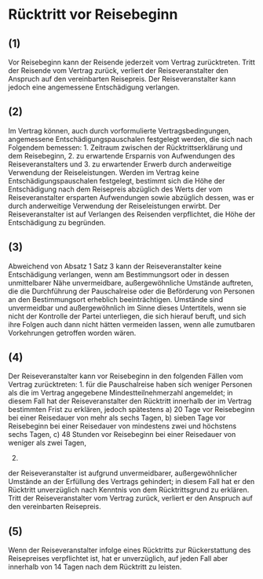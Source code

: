 # Rücktritt vor Reisebeginn



## (1)

 Vor Reisebeginn kann der Reisende jederzeit vom Vertrag zurücktreten. Tritt der Reisende vom Vertrag zurück, verliert der Reiseveranstalter den Anspruch auf den vereinbarten Reisepreis. Der Reiseveranstalter kann jedoch eine angemessene Entschädigung verlangen.

## (2)

 Im Vertrag können, auch durch vorformulierte Vertragsbedingungen, angemessene Entschädigungspauschalen festgelegt werden, die sich nach Folgendem bemessen:  1.
 Zeitraum zwischen der Rücktrittserklärung und dem Reisebeginn,
 2.
 zu erwartende Ersparnis von Aufwendungen des Reiseveranstalters und
 3.
 zu erwartender Erwerb durch anderweitige Verwendung der Reiseleistungen.
Werden im Vertrag keine Entschädigungspauschalen festgelegt, bestimmt sich die Höhe der Entschädigung nach dem Reisepreis abzüglich des Werts der vom Reiseveranstalter ersparten Aufwendungen sowie abzüglich dessen, was er durch anderweitige Verwendung der Reiseleistungen erwirbt. Der Reiseveranstalter ist auf Verlangen des Reisenden verpflichtet, die Höhe der Entschädigung zu begründen.

## (3)

 Abweichend von Absatz 1 Satz 3 kann der Reiseveranstalter keine Entschädigung verlangen, wenn am Bestimmungsort oder in dessen unmittelbarer Nähe unvermeidbare, außergewöhnliche Umstände auftreten, die die Durchführung der Pauschalreise oder die Beförderung von Personen an den Bestimmungsort erheblich beeinträchtigen. Umstände sind unvermeidbar und außergewöhnlich im Sinne dieses Untertitels, wenn sie nicht der Kontrolle der Partei unterliegen, die sich hierauf beruft, und sich ihre Folgen auch dann nicht hätten vermeiden lassen, wenn alle zumutbaren Vorkehrungen getroffen worden wären.

## (4)

 Der Reiseveranstalter kann vor Reisebeginn in den folgenden Fällen vom Vertrag zurücktreten:  1.
 für die Pauschalreise haben sich weniger Personen als die im Vertrag angegebene Mindestteilnehmerzahl angemeldet; in diesem Fall hat der Reiseveranstalter den Rücktritt innerhalb der im Vertrag bestimmten Frist zu erklären, jedoch spätestens  a)
 20 Tage vor Reisebeginn bei einer Reisedauer von mehr als sechs Tagen,
 b)
 sieben Tage vor Reisebeginn bei einer Reisedauer von mindestens zwei und höchstens sechs Tagen,
 c)
 48 Stunden vor Reisebeginn bei einer Reisedauer von weniger als zwei Tagen,

 2.
 der Reiseveranstalter ist aufgrund unvermeidbarer, außergewöhnlicher Umstände an der Erfüllung des Vertrags gehindert; in diesem Fall hat er den Rücktritt unverzüglich nach Kenntnis von dem Rücktrittsgrund zu erklären.
Tritt der Reiseveranstalter vom Vertrag zurück, verliert er den Anspruch auf den vereinbarten Reisepreis.

## (5)

 Wenn der Reiseveranstalter infolge eines Rücktritts zur Rückerstattung des Reisepreises verpflichtet ist, hat er unverzüglich, auf jeden Fall aber innerhalb von 14 Tagen nach dem Rücktritt zu leisten. 

